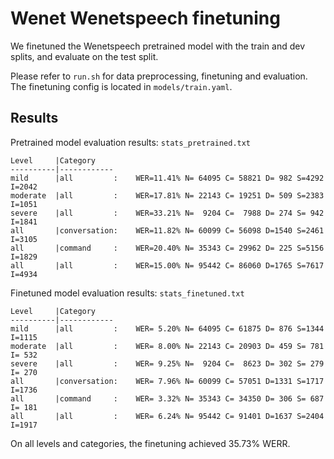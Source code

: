 # Wenet Wenetspeech finetuning

We finetuned the Wenetspeech pretrained model with the train and dev splits, and evaluate on the test split.

Please refer to `run.sh` for data preprocessing, finetuning and evaluation. The finetuning config is located in `models/train.yaml`.

## Results

Pretrained model evaluation results: `stats_pretrained.txt`
```
Level     |Category
----------|------------
mild      |all         :	WER=11.41% N= 64095 C= 58821 D= 982 S=4292 I=2042
moderate  |all         :	WER=17.81% N= 22143 C= 19251 D= 509 S=2383 I=1051
severe    |all         :	WER=33.21% N=  9204 C=  7988 D= 274 S= 942 I=1841
all       |conversation:	WER=11.82% N= 60099 C= 56098 D=1540 S=2461 I=3105
all       |command     :	WER=20.40% N= 35343 C= 29962 D= 225 S=5156 I=1829
all       |all         :	WER=15.00% N= 95442 C= 86060 D=1765 S=7617 I=4934
```

Finetuned model evaluation results: `stats_finetuned.txt`
```
Level     |Category
----------|------------
mild      |all         :    WER= 5.20% N= 64095 C= 61875 D= 876 S=1344 I=1115
moderate  |all         :    WER= 8.00% N= 22143 C= 20903 D= 459 S= 781 I= 532
severe    |all         :    WER= 9.25% N=  9204 C=  8623 D= 302 S= 279 I= 270
all       |conversation:    WER= 7.96% N= 60099 C= 57051 D=1331 S=1717 I=1736
all       |command     :    WER= 3.32% N= 35343 C= 34350 D= 306 S= 687 I= 181
all       |all         :    WER= 6.24% N= 95442 C= 91401 D=1637 S=2404 I=1917
```

On all levels and categories, the finetuning achieved 35.73% WERR.